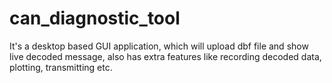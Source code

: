 # can_diagnostic_tool
It's a desktop based GUI application, which will upload dbf file and show live decoded message, also has extra features like recording decoded data, plotting, transmitting etc. 
